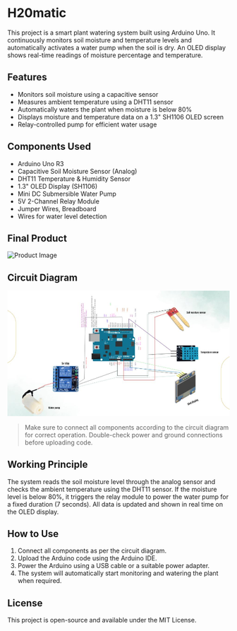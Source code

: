 # H20matic

This project is a smart plant watering system built using Arduino Uno. It continuously monitors soil moisture and temperature levels and automatically activates a water pump when the soil is dry. An OLED display shows real-time readings of moisture percentage and temperature.

## Features

- Monitors soil moisture using a capacitive sensor
- Measures ambient temperature using a DHT11 sensor
- Automatically waters the plant when moisture is below 80%
- Displays moisture and temperature data on a 1.3" SH1106 OLED screen
- Relay-controlled pump for efficient water usage

## Components Used

- Arduino Uno R3  
- Capacitive Soil Moisture Sensor (Analog)  
- DHT11 Temperature & Humidity Sensor  
- 1.3" OLED Display (SH1106)  
- Mini DC Submersible Water Pump  
- 5V 2-Channel Relay Module  
- Jumper Wires, Breadboard  
- Wires for water level detection

## Final Product

![Product Image](product.jpg)

## Circuit Diagram

![Circuit Diagram](circuit_diagram.jpg)

> Make sure to connect all components according to the circuit diagram for correct operation. Double-check power and ground connections before uploading code.

## Working Principle

The system reads the soil moisture level through the analog sensor and checks the ambient temperature using the DHT11 sensor. If the moisture level is below 80%, it triggers the relay module to power the water pump for a fixed duration (7 seconds). All data is updated and shown in real time on the OLED display.

## How to Use

1. Connect all components as per the circuit diagram.
2. Upload the Arduino code using the Arduino IDE.
3. Power the Arduino using a USB cable or a suitable power adapter.
4. The system will automatically start monitoring and watering the plant when required.

## License

This project is open-source and available under the MIT License.

